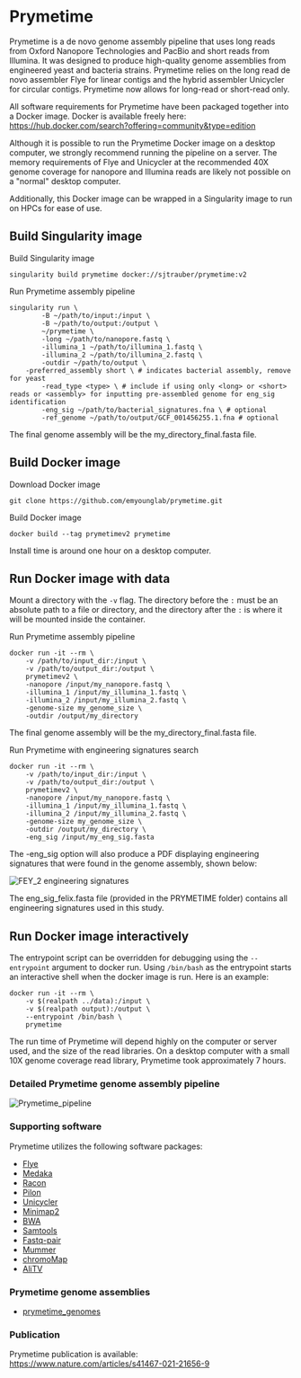 # Prymetime

Prymetime is a de novo genome assembly pipeline that uses long reads from Oxford Nanopore Technologies and PacBio and short reads from Illumina. It was designed to produce high-quality genome assemblies from engineered yeast and bacteria strains. Prymetime relies on the long read de novo assembler Flye for linear contigs and the hybrid assembler Unicycler for circular contigs. Prymetime now allows for long-read or short-read only.

All software requirements for Prymetime have been packaged together into a Docker image. Docker is available freely here: https://hub.docker.com/search?offering=community&type=edition

Although it is possible to run the Prymetime Docker image on a desktop computer, we strongly recommend running the pipeline on a server. The memory requirements of Flye and Unicycler at the recommended 40X genome coverage for nanopore and Illumina reads are likely not possible on a "normal" desktop computer.

Additionally, this Docker image can be wrapped in a Singularity image to run on HPCs for ease of use.

## Build Singularity image

Build Singularity image
```shell
singularity build prymetime docker://sjtrauber/prymetime:v2
```
Run Prymetime assembly pipeline
```shell
singularity run \
        -B ~/path/to/input:/input \
        -B ~/path/to/output:/output \
        ~/prymetime \
        -long ~/path/to/nanopore.fastq \
        -illumina_1 ~/path/to/illumina_1.fastq \
        -illumina_2 ~/path/to/illumina_2.fastq \
        -outdir ~/path/to/output \
	-preferred_assembly short \ # indicates bacterial assembly, remove for yeast
    	-read_type <type> \ # include if using only <long> or <short> reads or <assembly> for inputting pre-assembled genome for eng_sig identification
        -eng_sig ~/path/to/bacterial_signatures.fna \ # optional
        -ref_genome ~/path/to/output/GCF_001456255.1.fna # optional
```
The final genome assembly will be the my_directory_final.fasta file.

## Build Docker image

Download Docker image
```shell
git clone https://github.com/emyounglab/prymetime.git
```
Build Docker image
```shell
docker build --tag prymetimev2 prymetime
```
Install time is around one hour on a desktop computer.

## Run Docker image with data

Mount a directory with the `-v` flag. The directory before the `:`
must be an absolute path to a file or directory, and the directory
after the `:` is where it will be mounted inside the container.

Run Prymetime assembly pipeline
```shell
docker run -it --rm \
    -v /path/to/input_dir:/input \
    -v /path/to/output_dir:/output \
    prymetimev2 \
    -nanopore /input/my_nanopore.fastq \
    -illumina_1 /input/my_illumina_1.fastq \
    -illumina_2 /input/my_illumina_2.fastq \
    -genome-size my_genome_size \
    -outdir /output/my_directory
```
The final genome assembly will be the my_directory_final.fasta file.

Run Prymetime with engineering signatures search
```shell
docker run -it --rm \
    -v /path/to/input_dir:/input \
    -v /path/to/output_dir:/output \
    prymetimev2 \
    -nanopore /input/my_nanopore.fastq \
    -illumina_1 /input/my_illumina_1.fastq \
    -illumina_2 /input/my_illumina_2.fastq \
    -genome-size my_genome_size \
    -outdir /output/my_directory \
    -eng_sig /input/my_eng_sig.fasta
```

The -eng_sig option will also produce a PDF displaying engineering signatures that were found in the genome assembly, shown below:

![FEY_2 engineering signatures](https://github.com/emyounglab/prymetime/blob/master/docs/FEY_2_chromo_alitv.jpg)

The eng_sig_felix.fasta file (provided in the PRYMETIME folder) contains all engineering signatures used in this study.

## Run Docker image interactively

The entrypoint script can be overridden for debugging using the
`--entrypoint` argument to docker run. Using `/bin/bash` as the
entrypoint starts an interactive shell when the docker image is
run. Here is an example:

```shell
docker run -it --rm \
    -v $(realpath ../data):/input \
    -v $(realpath output):/output \
    --entrypoint /bin/bash \
    prymetime
```

The run time of Prymetime will depend highly on the computer or server used, and the size of the read libraries. On a desktop computer with a small 10X genome coverage read library, Prymetime took approximately 7 hours.

### Detailed Prymetime genome assembly pipeline

![Prymetime_pipeline](https://github.com/emyounglab/prymetime/blob/master/docs/PRYMETIME_pipeline_description_2.jpg)

### Supporting software
Prymetime utilizes the following software packages:
* [Flye](https://github.com/fenderglass/Flye)
* [Medaka](https://github.com/nanoporetech/medaka)
* [Racon](https://github.com/lbcb-sci/racon)
* [Pilon](https://github.com/broadinstitute/pilon)
* [Unicycler](https://github.com/rrwick/Unicycler)
* [Minimap2](https://github.com/lh3/minimap2)
* [BWA](https://github.com/lh3/bwa)
* [Samtools](https://github.com/samtools/samtools)
* [Fastq-pair](https://github.com/linsalrob/fastq-pair)
* [Mummer](https://github.com/mummer4/mummer)
* [chromoMap](https://github.com/cran/chromoMap)
* [AliTV](https://github.com/AliTVTeam/AliTV)

### Prymetime genome assemblies
* [prymetime_genomes](https://github.com/emyounglab/prymetime_genomes)

### Publication

Prymetime publication is available: https://www.nature.com/articles/s41467-021-21656-9
